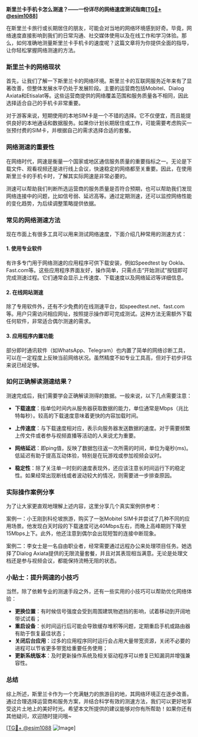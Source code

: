 **斯里兰卡手机卡怎么测速？——一份详尽的网络速度测试指南[[TG💪+ @esim1088](https://t.me/s/esim1088)]**

在斯里兰卡旅行或长期居住的朋友，可能会对当地的网络环境感到好奇。毕竟，网络速度直接影响到我们的日常沟通、社交媒体使用以及在线工作和学习体验。那么，如何准确地测量斯里兰卡手机卡的速度呢？这篇文章将为你提供全面的指导，让你轻松掌握网络测速的方法。

### 斯里兰卡的网络现状

首先，让我们了解一下斯里兰卡的网络环境。斯里兰卡的互联网服务近年来有了显著改善，但整体发展水平仍处于发展阶段。主要的运营商包括Mobitel、Dialog Axiata和Etisalat等。这些运营商提供的网络覆盖范围和服务质量各不相同，因此选择适合自己的手机卡非常重要。

对于游客来说，短期使用的本地SIM卡是一个不错的选择。它不仅便宜，而且能提供良好的本地通话和数据服务。如果你计划长期居住或工作，可能需要考虑购买一张预付费的SIM卡，并根据自己的需求选择合适的套餐。

### 网络测速的重要性

在网络时代，网速是衡量一个国家或地区通信服务质量的重要指标之一。无论是下载文件、观看视频还是进行线上会议，快速稳定的网络都至关重要。因此，在使用斯里兰卡的手机卡时，了解其实际网速是非常必要的。

测速可以帮助我们判断所选运营商的服务质量是否符合预期，也可以帮助我们发现网络连接中的问题，比如信号弱、延迟高等。通过定期测速，还可以监控网络性能的变化趋势，为后续调整策略提供依据。

### 常见的网络测速方法

现在市面上有很多工具可以用来测试网络速度，下面介绍几种常用的测速方式：

#### 1. 使用专业软件

有许多专门用于网络测速的应用程序可供下载安装，例如Speedtest by Ookla、Fast.com等。这些应用程序界面友好，操作简单，只需点击“开始测试”按钮即可完成测速过程。它们通常会显示上传速度、下载速度以及网络延迟等详细信息。

#### 2. 在线网站测速

除了专用软件外，还有不少免费的在线测速平台，如speedtest.net、fast.com等。用户只需访问相应网址，按照提示操作即可完成测试。这种方法无需额外下载任何软件，非常适合偶尔测速的需求。

#### 3. 应用程序内置功能

部分即时通讯软件（如WhatsApp、Telegram）也内置了简单的网络诊断工具，可以在一定程度上反映当前网络状况。虽然精度不如专业工具高，但对于初步评估来说已经足够。

### 如何正确解读测速结果？

测速完成后，我们需要学会正确解读测得的数据。一般来说，以下几点需要注意：

- **下载速度**：指单位时间内从服务器获取数据的能力，单位通常是Mbps（兆比特每秒）。较高的下载速度意味着更快的内容加载时间。
  
- **上传速度**：与下载速度相对应，表示向服务器发送数据的速度。对于需要频繁上传文件或者参与视频直播等活动的人来说尤为重要。
  
- **网络延迟**：即ping值，反映了数据包往返一次所需的时间，单位为毫秒(ms)。低延迟有助于提高互动体验，特别是在玩游戏或参加视频会议时。

- **稳定性**：除了关注单一时刻的速度表现外，还应该注意长时间运行下的稳定性。如果经常出现断线或者波动较大的情况，则需要进一步排查原因。

### 实际操作案例分享

为了让大家更直观地理解上述内容，这里分享几个真实案例供参考：

案例一：小王刚到科伦坡旅游，购买了一张Mobitel SIM卡并尝试了几种不同的应用场景。他发现白天时段的下载速度可达40Mbps左右，而晚上高峰期则下降至15Mbps上下。此外，他还注意到偶尔会出现短暂的连接中断现象。

案例二：李女士是一名自由职业者，经常需要通过远程办公来处理项目任务。她选择了Dialog Axiata提供的无限流量套餐，并且对其表现相当满意。无论是处理文档还是参与视频会议，都能保持流畅无阻的状态。

### 小贴士：提升网速的小技巧

当然，除了依赖专业的测速手段之外，还有一些实用的小技巧可以帮助优化网络体验：

- **更换位置**：有时候信号强度会受到周围建筑物遮挡的影响，试着移动到开阔地带试试看；
- **重启设备**：长时间运行后可能会导致缓存堆积等问题，定期重启手机或路由器有助于恢复最佳状态；
- **关闭后台应用**：过多的应用程序同时运行会占用大量带宽资源，关闭不必要的进程可以节省更多带宽给重要任务使用；
- **更新系统版本**：及时更新操作系统及相关驱动程序可以修复已知漏洞并增强兼容性。

### 总结

综上所述，斯里兰卡作为一个充满魅力的旅游目的地，其网络环境正在逐步改善。通过合理选择运营商和服务方案，并结合科学有效的测速方法，我们可以更好地享受这片土地上的美好时光。希望本文所提供的建议能够对你有所帮助！如果你还有其他疑问，欢迎随时提问哦~

[[TG💪+ @esim1088](https://t.me/s/esim1088) ![Image](https://i.postimg.cc/4NQfJmqS/Snipaste-2025-05-13-00-14-12.png)]